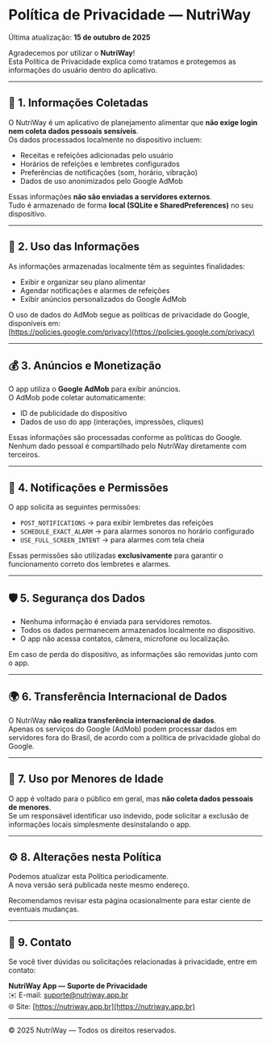 # Política de Privacidade — NutriWay

Última atualização: **15 de outubro de 2025**

Agradecemos por utilizar o **NutriWay**!  
Esta Política de Privacidade explica como tratamos e protegemos as informações do usuário dentro do aplicativo.

---

## 📱 1. Informações Coletadas

O NutriWay é um aplicativo de planejamento alimentar que **não exige login nem coleta dados pessoais sensíveis**.  
Os dados processados localmente no dispositivo incluem:

- Receitas e refeições adicionadas pelo usuário  
- Horários de refeições e lembretes configurados  
- Preferências de notificações (som, horário, vibração)  
- Dados de uso anonimizados pelo Google AdMob  

Essas informações **não são enviadas a servidores externos**.  
Tudo é armazenado de forma **local (SQLite e SharedPreferences)** no seu dispositivo.

---

## 🎯 2. Uso das Informações

As informações armazenadas localmente têm as seguintes finalidades:

- Exibir e organizar seu plano alimentar  
- Agendar notificações e alarmes de refeições  
- Exibir anúncios personalizados do Google AdMob  

O uso de dados do AdMob segue as políticas de privacidade do Google, disponíveis em:  
[https://policies.google.com/privacy](https://policies.google.com/privacy)

---

## 💰 3. Anúncios e Monetização

O app utiliza o **Google AdMob** para exibir anúncios.  
O AdMob pode coletar automaticamente:

- ID de publicidade do dispositivo  
- Dados de uso do app (interações, impressões, cliques)  

Essas informações são processadas conforme as políticas do Google.  
Nenhum dado pessoal é compartilhado pelo NutriWay diretamente com terceiros.

---

## 🔔 4. Notificações e Permissões

O app solicita as seguintes permissões:
- `POST_NOTIFICATIONS` → para exibir lembretes das refeições  
- `SCHEDULE_EXACT_ALARM` → para alarmes sonoros no horário configurado  
- `USE_FULL_SCREEN_INTENT` → para alarmes com tela cheia  

Essas permissões são utilizadas **exclusivamente** para garantir o funcionamento correto dos lembretes e alarmes.

---

## 🛡️ 5. Segurança dos Dados

- Nenhuma informação é enviada para servidores remotos.  
- Todos os dados permanecem armazenados localmente no dispositivo.  
- O app não acessa contatos, câmera, microfone ou localização.  

Em caso de perda do dispositivo, as informações são removidas junto com o app.

---

## 🌍 6. Transferência Internacional de Dados

O NutriWay **não realiza transferência internacional de dados**.  
Apenas os serviços do Google (AdMob) podem processar dados em servidores fora do Brasil, de acordo com a política de privacidade global do Google.

---

## 👶 7. Uso por Menores de Idade

O app é voltado para o público em geral, mas **não coleta dados pessoais de menores**.  
Se um responsável identificar uso indevido, pode solicitar a exclusão de informações locais simplesmente desinstalando o app.

---

## ⚙️ 8. Alterações nesta Política

Podemos atualizar esta Política periodicamente.  
A nova versão será publicada neste mesmo endereço.

Recomendamos revisar esta página ocasionalmente para estar ciente de eventuais mudanças.

---

## 📩 9. Contato

Se você tiver dúvidas ou solicitações relacionadas à privacidade, entre em contato:

**NutriWay App — Suporte de Privacidade**  
✉️ E-mail: suporte@nutriway.app.br  
🌐 Site: [https://nutriway.app.br](https://nutriway.app.br)

---

© 2025 NutriWay — Todos os direitos reservados.
